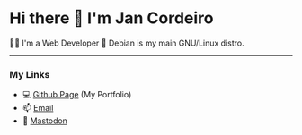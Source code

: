 # Hi there 👋 I'm Jan Cordeiro 

👨‍💻 I'm a Web Developer
🐧 Debian is my main GNU/Linux distro.

---

### My Links

- 💻 [Github Page](https://jancordeiro.github.io) (My Portfolio)
- 📫 [Email](mailto:jancordeiro@protonmail.com)
- 🐘 <a rel="me" href="https://mastodon.world/@jancordeiro">Mastodon</a>
